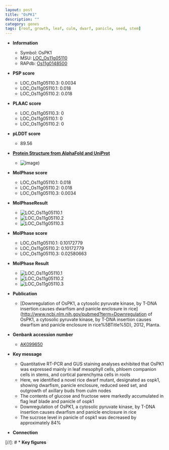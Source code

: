 ```yaml
---
layout: post
title: "OsPK1"
description: ""
category: genes
tags: [root, growth, leaf, culm, dwarf, panicle, seed, stem]
---
```


* **Information**  
    + Symbol: OsPK1  
    + MSU: [LOC_Os11g05110](http://rice.plantbiology.msu.edu/cgi-bin/ORF_infopage.cgi?orf=LOC_Os11g05110)  
    + RAPdb: [Os11g0148500](http://rapdb.dna.affrc.go.jp/viewer/gbrowse_details/irgsp1?name=Os11g0148500)  

* **PSP score**  
    + LOC_Os11g05110.3: 0.0034 
    + LOC_Os11g05110.1: 0.018 
    + LOC_Os11g05110.2: 0.018 

* **PLAAC score**  
    + LOC_Os11g05110.3: 0 
    + LOC_Os11g05110.1: 0 
    + LOC_Os11g05110.2: 0 

* **pLDDT score**
    + 89.56

* **[Protein Structure from AlphaFold and UniProt](https://www.uniprot.org/uniprotkb/Q2RAK2/entry#structure)**
    + ![image](https://ricepsp.github.io/images/Q2/AF-Q2RAK2-F1.png))

* **MolPhase score**
    + LOC_Os11g05110.1: 0.018
    + LOC_Os11g05110.2: 0.018
    + LOC_Os11g05110.3: 0.0034

* **MolPhaseResult**
    + ![LOC_Os11g05110.1](https://ricepsp.github.io/pictures/LOC_Os11g/LOC_Os11g05110.1.png)
    + ![LOC_Os11g05110.2](https://ricepsp.github.io/pictures/LOC_Os11g/LOC_Os11g05110.2.png)
    + ![LOC_Os11g05110.3](https://ricepsp.github.io/pictures/LOC_Os11g/LOC_Os11g05110.3.png)

* **MolPhase score**
    + LOC_Os11g05110.1: 0.10172779
    + LOC_Os11g05110.2: 0.10172779
    + LOC_Os11g05110.3: 0.02580663

* **MolPhase Result**
    + ![LOC_Os11g05110.1](https://304243504.github.io/Pictures/LOC_Os11g/LOC_Os11g05110.1.png)
    + ![LOC_Os11g05110.2](https://304243504.github.io/Pictures/LOC_Os11g/LOC_Os11g05110.2.png)
    + ![LOC_Os11g05110.3](https://304243504.github.io/Pictures/LOC_Os11g/LOC_Os11g05110.3.png)

* **Publication**  
    + [Downregulation of OsPK1, a cytosolic pyruvate kinase, by T-DNA insertion causes dwarfism and panicle enclosure in rice](http://www.ncbi.nlm.nih.gov/pubmed?term=Downregulation of OsPK1, a cytosolic pyruvate kinase, by T-DNA insertion causes dwarfism and panicle enclosure in rice%5BTitle%5D), 2012, Planta.

* **Genbank accession number**  
    + [AK099650](http://www.ncbi.nlm.nih.gov/nuccore/AK099650)

* **Key message**  
    + Quantitative RT-PCR and GUS staining analyses exhibited that OsPK1 was expressed mainly in leaf mesophyll cells, phloem companion cells in stems, and cortical parenchyma cells in roots
    + Here, we identified a novel rice dwarf mutant, designated as ospk1, showing dwarfism, panicle enclosure, reduced seed set, and outgrowth of axillary buds from culm nodes
    + The contents of glucose and fructose were markedly accumulated in flag leaf blade and panicle of ospk1
    + Downregulation of OsPK1, a cytosolic pyruvate kinase, by T-DNA insertion causes dwarfism and panicle enclosure in rice
    + The sucrose level in panicle of ospk1 was decreased by approximately 84%

* **Connection**  

[//]: # * **Key figures**  


